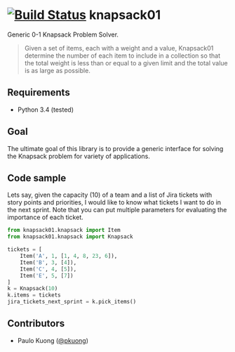 [![Build Status](https://travis-ci.org/paulokuong/knapsack01.svg?branch=master)](https://travis-ci.org/paulokuong/knapsack01)
knapsack01
======

Generic 0-1 Knapsack Problem Solver.

> Given a set of items, each with a weight and a value, Knapsack01
> determine the number of each item to include in a collection so that the
> total weight is less than or equal to a given limit and the total value is
> as large as possible.

Requirements
------------

* Python 3.4 (tested)

Goal
----

The ultimate goal of this library is to provide a generic interface
for solving the Knapsack problem for variety of applications.

Code sample
-----------

Lets say, given the capacity (10) of a team and a list of Jira tickets with
story points and priorities, I would like to know what tickets I want
to do in the next sprint. Note that you can put multiple parameters for
evaluating the importance of each ticket.

```python
from knapsack01.knapsack import Item
from knapsack01.knapsack import Knapsack

tickets = [
    Item('A', 1, [1, 4, 8, 23, 6]),
    Item('B', 3, [4]),
    Item('C', 4, [5]),
    Item('E', 5, [7])
]
k = Knapsack(10)
k.items = tickets
jira_tickets_next_sprint = k.pick_items()

```

Contributors
------------

* Paulo Kuong ([@pkuong](https://github.com/paulokuong))
